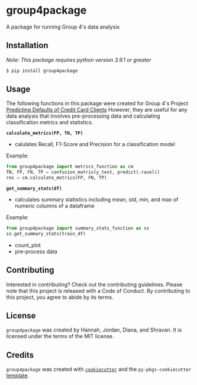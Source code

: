 # group4package

A package for running Group 4's data analysis

## Installation

*Note: This package requires python version 3.9.1 or greater*

```bash
$ pip install group4package
```

## Usage

The following functions in this package were created for Group 4's Project [Predicting Defaults of Credit Card Clients](https://github.com/DSCI-310/DSCI-310-Group-4)
However, they are useful for any data analysis that involves pre-processing data and calculating classification metrics and statistics. 

**`calculate_metrics(FP, TN, TP)`**
-  calulates Recall, F1-Score and Precision for a classification model 

Example:

```python 
from group4package import metrics_function as cm
TN, FP, FN, TP = confusion_matrix(y_test, predict).ravel()
res = cm.calculate_metrics(FP, FN, TP)
```
 
**`get_summary_stats(df)`**
- calculates summary statistics including mean, std, min, and max of numeric columns of a dataframe

Example:

```python 
from group4package import summary_stats_function as ss
ss.get_summary_stats(train_df)
```

- count_plot
- pre-process data 



## Contributing

Interested in contributing? Check out the contributing guidelines. Please note that this project is released with a Code of Conduct. By contributing to this project, you agree to abide by its terms.

## License

`group4package` was created by Hannah, Jordan, Diana, and Shravan. It is licensed under the terms of the MIT license.

## Credits

`group4package` was created with [`cookiecutter`](https://cookiecutter.readthedocs.io/en/latest/) and the `py-pkgs-cookiecutter` [template](https://github.com/py-pkgs/py-pkgs-cookiecutter).
